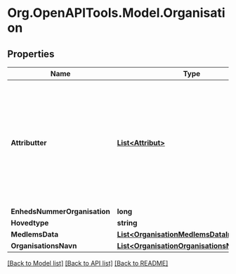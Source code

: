 # Org.OpenAPITools.Model.Organisation

## Properties

Name | Type | Description | Notes
------------ | ------------- | ------------- | -------------
**Attributter** | [**List&lt;Attribut&gt;**](Attribut.md) | Værdier, der er tilknyttet en entitet. Det kan være næsten hvad som helst; kontaktoplysninger, adresser, numeriske værdier, selskabers formål mv. Betydningen af de forskellige attributter bør kunne tydes fra konteksten  | [optional] 
**EnhedsNummerOrganisation** | **long** |  | 
**Hovedtype** | **string** |  | 
**MedlemsData** | [**List&lt;OrganisationMedlemsDataInner&gt;**](OrganisationMedlemsDataInner.md) |  | [optional] 
**OrganisationsNavn** | [**List&lt;OrganisationOrganisationsNavnInner&gt;**](OrganisationOrganisationsNavnInner.md) |  | 

[[Back to Model list]](../README.md#documentation-for-models) [[Back to API list]](../README.md#documentation-for-api-endpoints) [[Back to README]](../README.md)

